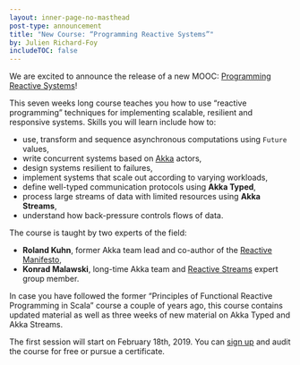 ```yaml
---
layout: inner-page-no-masthead
post-type: announcement
title: "New Course: “Programming Reactive Systems”"
by: Julien Richard-Foy
includeTOC: false
---
```


We are excited to announce the release of a new MOOC:
[Programming Reactive Systems](https://www.edx.org/course/programming-reactive-systems)!

This seven weeks long course teaches you how to use “reactive programming” techniques
for implementing scalable, resilient and responsive systems. Skills you will learn
include how to:

- use, transform and sequence asynchronous computations using `Future` values,
- write concurrent systems based on [Akka](https://akka.io) actors,
- design systems resilient to failures,
- implement systems that scale out according to varying workloads,
- define well-typed communication protocols using **Akka Typed**,
- process large streams of data with limited resources using **Akka Streams**,
- understand how back-pressure controls flows of data.

The course is taught by two experts of the field:

- **Roland Kuhn**, former Akka team lead and co-author of the
  [Reactive Manifesto](https://www.reactivemanifesto.org/),
- **Konrad Malawski**, long-time Akka team and
  [Reactive Streams](https://www.reactive-streams.org/) expert group member.

In case you have followed the former “Principles of Functional Reactive
Programming in Scala” course a couple of years ago, this course contains updated
material as well as three weeks of new material on Akka Typed and Akka Streams.

The first session will start on February 18th, 2019. You can
[sign up](https://courses.edx.org/register?course_id=course-v1%3AEPFLx%2Bscala-reactiveX%2B1T2019&enrollment_action=enroll&email_opt_in=false)
and audit the course for free or pursue a certificate.
